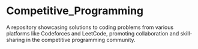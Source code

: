 # Competitive_Programming
A repository showcasing solutions to coding problems from various platforms like Codeforces and LeetCode, promoting collaboration and skill-sharing in the competitive programming community.
